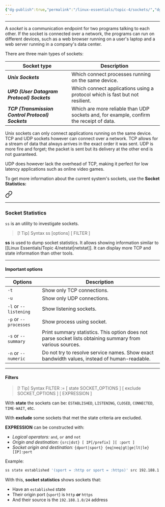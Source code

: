 ```yaml
---
{"dg-publish":true,"permalink":"/linux-essentials/topic-4/sockets/","dgPassFrontmatter":true}
---
```


---
A _socket_ is a communication endpoint for two programs talking to each other. If the socket is connected over a network, the programs can run on different devices, such as a web browser running on a user's laptop and a web server running in a company's data center. 

There are three main types of sockets:

| Socket type                                       | Description                                                                             |
| ------------------------------------------------- | --------------------------------------------------------------------------------------- |
| ___Unix Sockets___                                | Which connect processes running on the same device.                                     |
| ___UPD (User Datagram Protocol) Sockets___        | Which connect applications using a protocol which is fast but not resilient.            |
| ___TCP (Transmission Control Protocol) Sockets___ | Which are more reliable than UDP sockets and, for example, confirm the receipt of data. |
Unix sockets can only connect applications running on the same device. TCP and UDP sockets however can connect over a network. TCP allows for a stream of data that always arrives in the exact order it was sent. UDP is more fire and forget; the packet is sent but its delivery at the other end is not guaranteed.

UDP does however lack the overhead of TCP, making it perfect for low latency applications such as online video games.

To get more information about the current system's sockets, use the **Socket Statistics:**


<div class="transclusion internal-embed is-loaded"><a class="markdown-embed-link" href="/linux-essentials/topic-4/ss/" aria-label="Open link"><svg xmlns="http://www.w3.org/2000/svg" width="24" height="24" viewBox="0 0 24 24" fill="none" stroke="currentColor" stroke-width="2" stroke-linecap="round" stroke-linejoin="round" class="svg-icon lucide-link"><path d="M10 13a5 5 0 0 0 7.54.54l3-3a5 5 0 0 0-7.07-7.07l-1.72 1.71"></path><path d="M14 11a5 5 0 0 0-7.54-.54l-3 3a5 5 0 0 0 7.07 7.07l1.71-1.71"></path></svg></a><div class="markdown-embed">




---
### Socket Statistics
`ss` is an utility to investigate sockets.

> [! Tip] Syntax
	 ss [options] [ FILTER ]

 **ss** is used to dump socket statistics. It allows showing information similar to [[Linux Essentials/Topic 4/netstat\|netstat]].  It can display more TCP and state information than other tools.

---
#### Important options

| Options               | Description                                                                                               |
| --------------------- | --------------------------------------------------------------------------------------------------------- |
| `-t`                  | Show only TCP connections.                                                                                |
| `-u`                  | Show only UDP connections.                                                                                |
| `-l` or `--listening` | Show listening sockets.                                                                                   |
| `-p` or `--processes` | Show process using socket.                                                                                |
| `-s` or `--summary`   | Print summary statistics. This option does not parse socket lists obtaining summary from various sources. |
| `-n` or `--numeric`   | Do not try to resolve service names. Show exact bandwidth values, instead of human-readable.              |

---
#### Filters

> [! Tip] Syntax
	 FILTER := [ state SOCKET_OPTIONS ] [ exclude SOCKET_OPTIONS ] [ EXPRESSION ]

With **state** the sockets can be: `ESTABLISHED`, `LISTENING`, `CLOSED`, `CONNECTED`, `TIME-WAIT`, etc.

With **exclude** some sockets that met the state criteria are excluded.

**EXPRESSION** can be constructed with:
- _Logical operators:_ `and`, `or` and `not`
- _Origin and destination:_ `{src|dst} [ IP[/prefix] ][ :port ]`
- _Socket origin and destination:_ `{dport|sport} {eq|neq|gt|ge|lt|le} [IP]:port`

Example:

```bash
ss state established '(sport = :http or sport = :https)' src 192.188.1.0/24
```

With this, **socket statistics** shows sockets that:
- Have an `established` state
- Their origin port (`sport`) is `http` ___or___ `https`
- And their source is the `192.188.1.0/24` address



</div></div>
